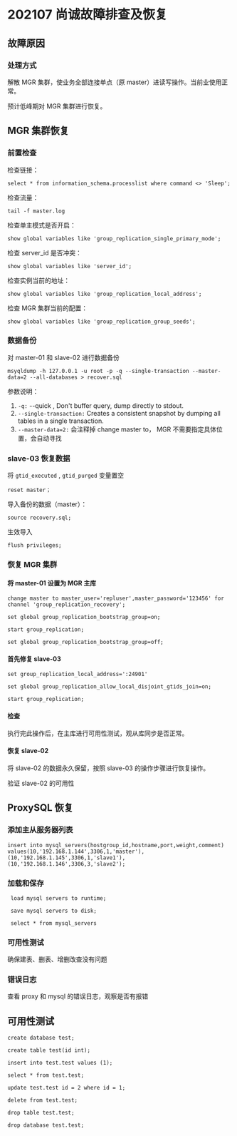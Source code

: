 # 202107 尚诚故障排查及恢复

## 故障原因

### 处理方式

解散 MGR 集群，使业务全部连接单点（原 master）进读写操作。当前业使用正常。

预计低峰期对 MGR 集群进行恢复。

## MGR 集群恢复

### 前置检查

检查链接：

```text
select * from information_schema.processlist where command <> 'Sleep';
```

检查流量：

```text
tail -f master.log
```

检查单主模式是否开启：

```text
show global variables like 'group_replication_single_primary_mode';
```

检查 server\_id 是否冲突：

```text
show global variables like 'server_id';
```

检查实例当前的地址：

```text
show global variables like 'group_replication_local_address';
```

检查 MGR 集群当前的配置：

```text
show global variables like 'group_replication_group_seeds';
```

### 数据备份

对 master-01 和 slave-02 进行数据备份

```text
msyqldump -h 127.0.0.1 -u root -p -q --single-transaction --master-data=2 --all-databases > recover.sql
```

参数说明：

1. `-q:` --quick , Don't buffer query, dump directly to stdout.
2.  `​--single-transaction:` Creates a consistent snapshot by dumping all tables in a single transaction.
3. `--master-data=2:` 会注释掉 change master to， MGR 不需要指定具体位置，会自动寻找

### slave-03 恢复数据

将 `gtid_executed` , `gtid_purged` 变量置空

```text
reset master；
```

导入备份的数据（master）：

```text
source recovery.sql;
```

生效导入

```text
flush privileges;
```

### 恢复 MGR 集群

#### 将 master-01 设置为 MGR 主库

```text
change master to master_user='repluser',master_password='123456' for channel 'group_replication_recovery';

set global group_replication_bootstrap_group=on;

start group_replication;

set global group_replication_bootstrap_group=off;
```

#### 首先修复 slave-03

```text
set group_replication_local_address=':24901'

set global group_replication_allow_local_disjoint_gtids_join=on;

start group_replication;
```

#### 检查

执行完此操作后，在主库进行可用性测试，观从库同步是否正常。

#### 恢复 slave-02

将 slave-02 的数据永久保留，按照 slave-03 的操作步骤进行恢复操作。

验证 slave-02 的可用性

## ProxySQL 恢复

### 添加主从服务器列表

```text
insert into mysql_servers(hostgroup_id,hostname,port,weight,comment) values(10,'192.168.1.144',3306,1,'master'),(10,'192.168.1.145',3306,1,'slave1'),(10,'192.168.1.146',3306,3,'slave2');
```

### 加载和保存

```text
 load mysql servers to runtime;
 
 save mysql servers to disk;
  
 select * from mysql_servers
```

### 可用性测试

确保建表、删表、增删改查没有问题

### 错误日志

查看 proxy 和 mysql 的错误日志，观察是否有报错

## 可用性测试

```text
create database test;

create table test(id int);

insert into test.test values (1);

select * from test.test;

update test.test id = 2 where id = 1;

delete from test.test;

drop table test.test;

drop database test.test;
```



